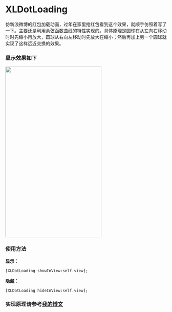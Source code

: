 # XLDotLoading
仿新浪微博的红包加载动画，过年在家里抢红包看到这个效果，就顺手仿照着写了一下。主要还是利用余弦函数曲线的特性实现的。具体原理是圆球在从左向右移动时时先缩小再放大，圆球从右向左移动时先放大在缩小；然后再加上另一个圆球就实现了这样远近交换的效果。

### 显示效果如下

<img src="https://github.com/mengxianliang/XLDotLoading/blob/master/1.gif" width=300 height=534 />

### 使用方法

**显示：**

```objc
[XLDotLoading showInView:self.view];
```
**隐藏：**
```objc
[XLDotLoading hideInView:self.view];
```

### 实现原理请参考[我的博文](http://blog.csdn.net/u013282507/article/details/54907724)
